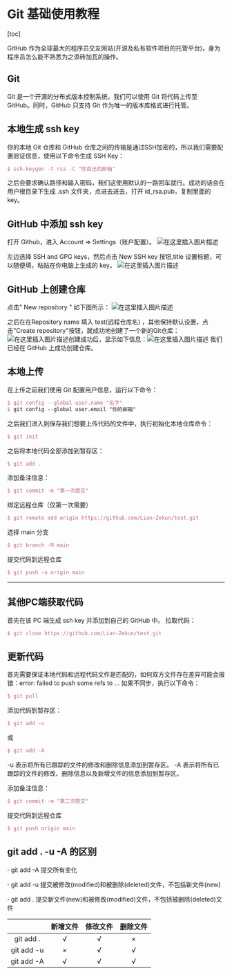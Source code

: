 # Git 基础使用教程

[toc]



GitHub 作为全球最大的程序员交友网站(开源及私有软件项目的托管平台)，身为程序员怎么能不熟悉为之添砖加瓦的操作。

## Git

Git 是一个开源的分布式版本控制系统，我们可以使用 Git 将代码上传至 GitHub。同时，GitHub 只支持 Git 作为唯一的版本库格式进行托管。

## 本地生成 ssh key

你的本地 Git 仓库和 GitHub 仓库之间的传输是通过SSH加密的，所以我们需要配置验证信息，使用以下命令生成 SSH Key：

```tex
$ ssh-keygen -t rsa -C "你自己的邮箱" 
```

之后会要求确认路径和输入密码，我们这使用默认的一路回车就行。成功的话会在 用户根目录下生成 .ssh 文件夹，点进去进去，打开 id_rsa.pub，复制里面的 key。

## GitHub 中添加 ssh key

打开 Github，进入 Account => Settings（账户配置）。
![在这里插入图片描述](https://img-blog.csdnimg.cn/20191201205809965.png)

左边选择 SSH and GPG keys，然后点击 New SSH key 按钮,title 设置标题，可以随便填，粘贴在你电脑上生成的 key。
![在这里插入图片描述](https://img-blog.csdnimg.cn/20191201210506862.png?x-oss-process=image/watermark,type_ZmFuZ3poZW5naGVpdGk,shadow_10,text_aHR0cHM6Ly9ibG9nLmNzZG4ubmV0L3dlaXhpbl80MTMwODU3Mw==,size_16,color_FFFFFF,t_70)

## GitHub 上创建仓库

点击" New repository " 如下图所示：
![在这里插入图片描述](https://img-blog.csdnimg.cn/2019120121125858.png?x-oss-process=image/watermark,type_ZmFuZ3poZW5naGVpdGk,shadow_10,text_aHR0cHM6Ly9ibG9nLmNzZG4ubmV0L3dlaXhpbl80MTMwODU3Mw==,size_16,color_FFFFFF,t_70)

之后在在Repository name 填入 test(远程仓库名) ，其他保持默认设置，点击"Create repository"按钮，就成功地创建了一个新的Git仓库：
![在这里插入图片描述](https://img-blog.csdnimg.cn/20191201211536323.png?x-oss-process=image/watermark,type_ZmFuZ3poZW5naGVpdGk,shadow_10,text_aHR0cHM6Ly9ibG9nLmNzZG4ubmV0L3dlaXhpbl80MTMwODU3Mw==,size_16,color_FFFFFF,t_70)创建成功后，显示如下信息：![在这里插入图片描述](https://img-blog.csdnimg.cn/2019120121174521.png?x-oss-process=image/watermark,type_ZmFuZ3poZW5naGVpdGk,shadow_10,text_aHR0cHM6Ly9ibG9nLmNzZG4ubmV0L3dlaXhpbl80MTMwODU3Mw==,size_16,color_FFFFFF,t_70)
我们已经在 GitHub 上成功创建仓库。

## 本地上传

在上传之前我们使用 Git 配置用户信息，运行以下命令：

```tex
$ git config --global user.name "名字"
$ git config --global user.email "你的邮箱"
```


之后我们进入到保存我们想要上传代码的文件中，执行初始化本地仓库命令：

```tex
$ git init
```


之后将本地代码全部添加到暂存区：

```tex
$ git add .
```


添加备注信息：

```tex
$ git commit -m "第一次提交"
```


绑定远程仓库（仅第一次需要）

```tex
$ git remote add origin https://github.com/Lian-Zekun/test.git
```


选择 main 分支

```tex
$ git branch -M main
```


提交代码到远程仓库

```tex
$ git push -u origin main
```

---

## 其他PC端获取代码

首先在该 PC 端生成 ssh key 并添加到自己的 GitHub 中。
拉取代码：

```tex
$ git clone https://github.com/Lian-Zekun/test.git
```

## 更新代码

首先需要保证本地代码和远程代码文件是匹配的，如何双方文件存在差异可能会报错：error: failed to push some refs to …
如果不同步，执行以下命令：

```tex
$ git pull
```

添加代码到暂存区：

```tex
$ git add -u
```

或

```tex
$ git add -A
```

-u 表示将所有已跟踪的文件的修改和删除信息添加到暂存区。
-A 表示将所有已跟踪的文件的修改、删除信息以及新增文件的信息添加到暂存区。

添加备注信息：

```tex
$ git commit -m "第二次提交"
```

提交代码到远程仓库

```tex
$ git push origin main
```

## git add . -u -A 的区别

**·**  git add -A  提交所有变化

**·** git add -u  提交被修改(modified)和被删除(deleted)文件，不包括新文件(new)

**·** git add .  提交新文件(new)和被修改(modified)文件，不包括被删除(deleted)文件



|            | 新增文件 | 修改文件 | 删除文件 |
| :--------: | :------: | :------: | :------: |
| git add .  |    √     |    √     |    ×     |
| git add -u |    ×     |    √     |    √     |
| git add -A |    √     |    √     |    √     |

